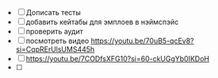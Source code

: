 - [ ] Дописать тесты
- [ ] добавить кейтабы для эмплоев в нэймспэйс
- [ ] проверить аудит
- [ ] посмотреть видео https://youtu.be/70uB5-qcEv8?si=CqpRErUlsUMS445h
- [ ] https://youtu.be/7CODfsXFG10?si=60-ckUGgYb0IKDoH
- [ ] 